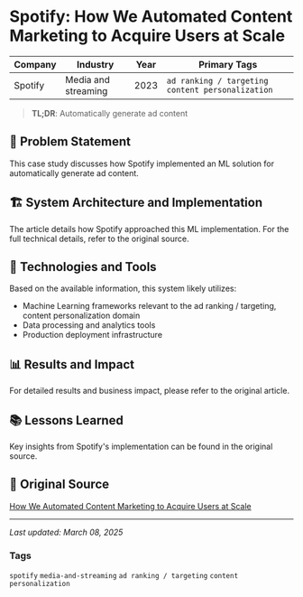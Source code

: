 # Spotify: How We Automated Content Marketing to Acquire Users at Scale

| Company | Industry | Year | Primary Tags | 
|---------|----------|------|--------------|
| Spotify | Media and streaming | 2023 | `ad ranking / targeting` `content personalization` |

> **TL;DR**: Automatically generate ad content

## 📝 Problem Statement

This case study discusses how Spotify implemented an ML solution for automatically generate ad content.

## 🏗️ System Architecture and Implementation

The article details how Spotify approached this ML implementation. For the full technical details, refer to the original source.

## 🔧 Technologies and Tools

Based on the available information, this system likely utilizes:

- Machine Learning frameworks relevant to the ad ranking / targeting, content personalization domain
- Data processing and analytics tools
- Production deployment infrastructure

## 📊 Results and Impact

For detailed results and business impact, please refer to the original article.

## 📚 Lessons Learned

Key insights from Spotify's implementation can be found in the original source.

## 🔗 Original Source

[How We Automated Content Marketing to Acquire Users at Scale](https://engineering.atspotify.com/2023/11/how-we-automated-content-marketing-to-acquire-users-at-scale/)

---

*Last updated: March 08, 2025*

### Tags

`spotify` `media-and-streaming` `ad ranking / targeting` `content personalization`
